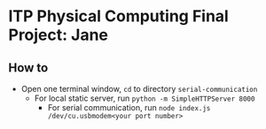 # ITP Physical Computing Final Project: Jane

## How to

- Open one terminal window, `cd` to directory `serial-communication`
  - For local static server, run `python -m SimpleHTTPServer 8000`
	- For serial communication, run `node index.js /dev/cu.usbmodem<your port number>`

